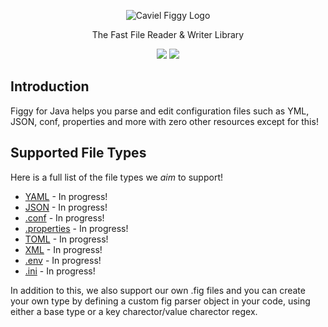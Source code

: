 <p align="center"><img src="https://i.imgur.com/rfY9VBZ.png" title="Caviel Figgy Logo"></p>
<p align="center">The Fast File Reader & Writer Library</p>

<p align="center">
<img src="https://badge.fury.io/gh/caviel%2Ffiggy.svg">
<img src="https://travis-ci.com/Caviel/Figgy.svg?branch=master">
</p>

## Introduction

Figgy for Java helps you parse and edit configuration files such as YML, JSON, conf, properties and more with zero other resources except for this!

## Supported File Types
Here is a full list of the file types we *aim* to support!

* [YAML](https://yaml.org) - In progress!
* [JSON](https://www.json.org/json-en.html) - In progress!
* [.conf](https://conf.splunk.com/) - In progress!
* [.properties](https://docs.oracle.com/cd/E23095_01/Platform.93/ATGProgGuide/html/s0204propertiesfileformat01.html) - In progress!
* [TOML](https://toml.io/en/) - In progress!
* [XML](http://www.xml.org/) - In progress!
* [.env](https://www.ibm.com/support/knowledgecenter/ssw_aix_72/osmanagement/env_file.html#:~:text=%3D%24HOME%2F.env-,The%20.,your%20individual%20working%20environment%20variables.&text=env%20file%20contains%20the%20individual,env%20file.) - In progress!
* [.ini](https://en.wikipedia.org/wiki/INI_file) - In progress!

In addition to this, we also support our own .fig files and you can create your own type by defining a custom fig parser object in your code, using either a base type or a key charector/value charector regex.

